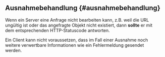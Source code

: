 ## Ausnahmebehandlung  {#ausnahmebehandlung}

Wenn ein Server eine Anfrage nicht bearbeiten kann, z.B. weil die
URL ungültig ist oder das angefragte Objekt nicht existiert, dann **sollte** er
mit dem entsprechenden HTTP-Statuscode antworten.

Ein Client kann nicht voraussetzen, dass im Fall einer Ausnahme noch weitere
verwertbare Informationen wie ein Fehlermeldung gesendet werden.
